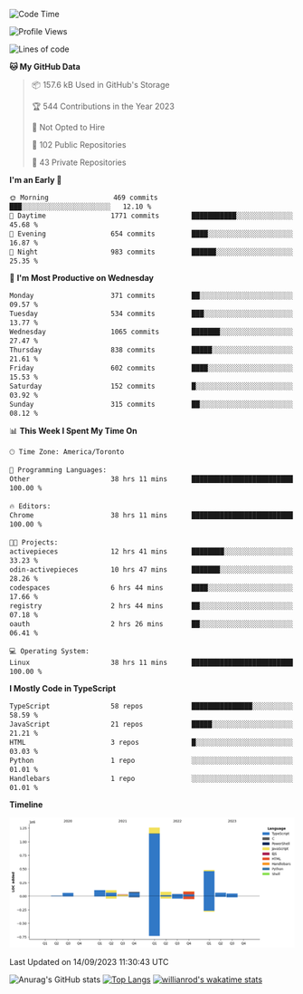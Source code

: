 <!--START_SECTION:waka-->
![Code Time](http://img.shields.io/badge/Code%20Time-593%20hrs%2056%20mins-blue)

![Profile Views](http://img.shields.io/badge/Profile%20Views-0-blue)

![Lines of code](https://img.shields.io/badge/From%20Hello%20World%20I%27ve%20Written-2.4%20million%20lines%20of%20code-blue)

**🐱 My GitHub Data** 

> 📦 157.6 kB Used in GitHub's Storage 
 > 
> 🏆 544 Contributions in the Year 2023
 > 
> 🚫 Not Opted to Hire
 > 
> 📜 102 Public Repositories 
 > 
> 🔑 43 Private Repositories 
 > 
**I'm an Early 🐤** 

```text
🌞 Morning                469 commits         ███░░░░░░░░░░░░░░░░░░░░░░   12.10 % 
🌆 Daytime                1771 commits        ███████████░░░░░░░░░░░░░░   45.68 % 
🌃 Evening                654 commits         ████░░░░░░░░░░░░░░░░░░░░░   16.87 % 
🌙 Night                  983 commits         ██████░░░░░░░░░░░░░░░░░░░   25.35 % 
```
📅 **I'm Most Productive on Wednesday** 

```text
Monday                   371 commits         ██░░░░░░░░░░░░░░░░░░░░░░░   09.57 % 
Tuesday                  534 commits         ███░░░░░░░░░░░░░░░░░░░░░░   13.77 % 
Wednesday                1065 commits        ███████░░░░░░░░░░░░░░░░░░   27.47 % 
Thursday                 838 commits         █████░░░░░░░░░░░░░░░░░░░░   21.61 % 
Friday                   602 commits         ████░░░░░░░░░░░░░░░░░░░░░   15.53 % 
Saturday                 152 commits         █░░░░░░░░░░░░░░░░░░░░░░░░   03.92 % 
Sunday                   315 commits         ██░░░░░░░░░░░░░░░░░░░░░░░   08.12 % 
```


📊 **This Week I Spent My Time On** 

```text
🕑︎ Time Zone: America/Toronto

💬 Programming Languages: 
Other                    38 hrs 11 mins      █████████████████████████   100.00 % 

🔥 Editors: 
Chrome                   38 hrs 11 mins      █████████████████████████   100.00 % 

🐱‍💻 Projects: 
activepieces             12 hrs 41 mins      ████████░░░░░░░░░░░░░░░░░   33.23 % 
odin-activepieces        10 hrs 47 mins      ███████░░░░░░░░░░░░░░░░░░   28.26 % 
codespaces               6 hrs 44 mins       ████░░░░░░░░░░░░░░░░░░░░░   17.66 % 
registry                 2 hrs 44 mins       ██░░░░░░░░░░░░░░░░░░░░░░░   07.18 % 
oauth                    2 hrs 26 mins       ██░░░░░░░░░░░░░░░░░░░░░░░   06.41 % 

💻 Operating System: 
Linux                    38 hrs 11 mins      █████████████████████████   100.00 % 
```

**I Mostly Code in TypeScript** 

```text
TypeScript               58 repos            ███████████████░░░░░░░░░░   58.59 % 
JavaScript               21 repos            █████░░░░░░░░░░░░░░░░░░░░   21.21 % 
HTML                     3 repos             █░░░░░░░░░░░░░░░░░░░░░░░░   03.03 % 
Python                   1 repo              ░░░░░░░░░░░░░░░░░░░░░░░░░   01.01 % 
Handlebars               1 repo              ░░░░░░░░░░░░░░░░░░░░░░░░░   01.01 % 
```



**Timeline**

![Lines of Code chart](https://raw.githubusercontent.com/wise-introvert/wise-introvert/master/assets/bar_graph.png)


 Last Updated on 14/09/2023 11:30:43 UTC
<!--END_SECTION:waka-->

![Anurag's GitHub stats](https://github-readme-stats.vercel.app/api?username=wise-introvert&count_private=true&show_icons=true)
[![Top Langs](https://github-readme-stats.vercel.app/api/top-langs/?username=wise-introvert&langs_count=10)](https://github.com/anuraghazra/github-readme-stats)
[![willianrod's wakatime stats](https://github-readme-stats.vercel.app/api/wakatime?username=wiseintrovert)](https://github.com/anuraghazra/github-readme-stats)
